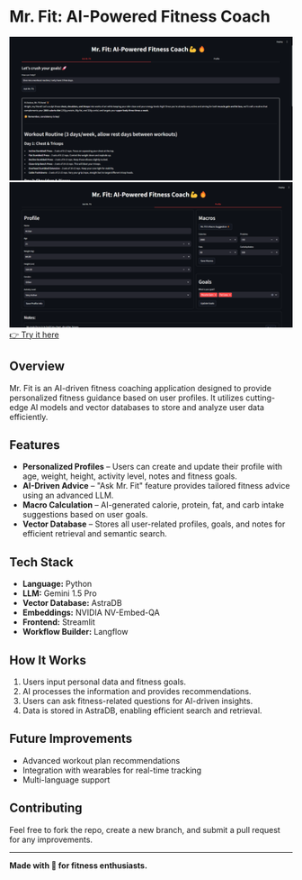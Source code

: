# Mr. Fit: AI-Powered Fitness Coach
![Ask Mr. Fit UI](ui_samp/Ask%20Mr%20Fit.png)
![Ask Mr. Fit UI2](ui_samp/Profile%20Section.png)
[👉 Try it here](https://mr-fit-ai-coach.streamlit.app) 

## Overview

Mr. Fit is an AI-driven fitness coaching application designed to provide personalized fitness guidance based on user profiles. It utilizes cutting-edge AI models and vector databases to store and analyze user data efficiently.

## Features

- **Personalized Profiles** – Users can create and update their profile with age, weight, height, activity level, notes and fitness goals.
- **AI-Driven Advice** – "Ask Mr. Fit" feature provides tailored fitness advice using an advanced LLM.
- **Macro Calculation** – AI-generated calorie, protein, fat, and carb intake suggestions based on user goals.
- **Vector Database** – Stores all user-related profiles, goals, and notes for efficient retrieval and semantic search.

## Tech Stack

- **Language:** Python  
- **LLM:** Gemini 1.5 Pro 
- **Vector Database:** AstraDB  
- **Embeddings:** NVIDIA NV-Embed-QA  
- **Frontend:** Streamlit  
- **Workflow Builder:** Langflow  

## How It Works

1. Users input personal data and fitness goals.
2. AI processes the information and provides recommendations.
3. Users can ask fitness-related questions for AI-driven insights.
4. Data is stored in AstraDB, enabling efficient search and retrieval.

## Future Improvements

- Advanced workout plan recommendations
- Integration with wearables for real-time tracking
- Multi-language support

## Contributing

Feel free to fork the repo, create a new branch, and submit a pull request for any improvements.

---

**Made with 💪  for fitness enthusiasts.**

